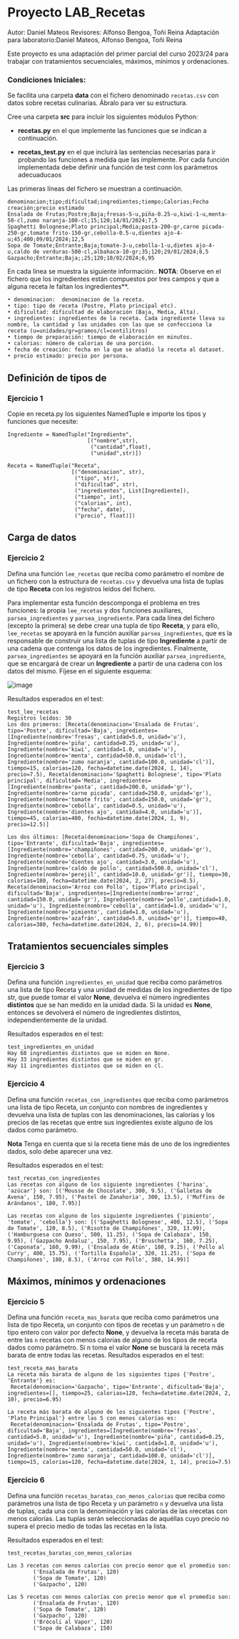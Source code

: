 # Proyecto LAB_Recetas
Autor: Daniel Mateos
Revisores: Alfonso Bengoa, Toñi Reina
Adaptación para laboratorio:Daniel Mateos, Alfonso Bengoa, Toñi Reina

Este proyecto es una adaptación del primer parcial del curso 2023/24 para trabajar con tratamientos secuenciales, máximos, mínimos y ordenaciones.


### Condiciones Iniciales:
Se facilita una carpeta **data** con el fichero denominado ``recetas.csv`` con datos sobre recetas culinarias. Ábralo para ver su estructura. 

Cree una carpeta **src** para incluir los siguientes módulos Python:

* **recetas.py** en el que implemente las funciones que se indican a continuación.

* **recetas_test.py** en el que incluirá las sentencias necesarias para ir probando las funciones a medida que las implemente. Por cada función implementada debe definir una función de test conn los parámetros adecuaducaos

Las primeras líneas del fichero se muestran a continuación.
```
denominacion;tipo;dificultad;ingredientes;tiempo;Calorias;Fecha creación;precio estimado
Ensalada de Frutas;Postre;Baja;fresas-5-u,piña-0.25-u,kiwi-1-u,menta-50-cl,zumo naranja-100-cl;15;120;14/01/2024;7,5
Spaghetti Bolognese;Plato principal;Media;pasta-200-gr,carne picada-250-gr,tomate frito-150-gr,cebolla-0.5-u,dientes ajo-4-u;45;400;09/01/2024;12,5
Sopa de Tomate;Entrante;Baja;tomate-3-u,cebolla-1-u,dietes ajo-4-u,caldo de verduras-500-cl,albahaca-10-gr;35;120;29/01/2024;8,5
Gazpacho;Entrante;Baja;;25;120;10/02/2024;6,95
```

En cada línea se muestra la siguiente información:. 
**NOTA**: Observe en el fichero que los ingredientes están compuestos por tres campos y que a alguna receta le faltan los ingredientes**.
```
• denominacion:  denominacion de la receta.
• tipo: tipo de receta (Postre, Plato principal etc).
• dificultad: dificultad de elaboración (Baja, Media, Alta).
• ingredientes: ingredientes de la receta. Cada ingrediente lleva su nombre, la cantidad y las unidades con las que se confecciona la receta (u=unidades/gr=gramos/cl=centilitros)
• tiempo de preparación: tiempo de elaboración en minutos.
• calorias: número de calorias de una porción.
• fecha de creación: fecha en la que se añadió la receta al dataset.
• precio estimado: precio por persona.
```

## Definición de tipos de 
### Ejercicio 1 

Copie en receta.py los siguientes NamedTuple e importe los tipos y funciones que necesite:
```
Ingrediente = NamedTuple("Ingrediente",
					     [("nombre",str),
						  ("cantidad",float),
						  ("unidad",str)])
						 
Receta = NamedTuple("Receta", 
                    [("denominacion", str),
                     ("tipo", str),
                     ("dificultad", str),
                     ("ingredientes", List[Ingrediente]),
                     ("tiempo", int),
                     ("calorias", int),
                     ("fecha", date),
                     ("precio", float)])

```

## Carga de datos

### Ejercicio 2
Defina una función ``lee_recetas`` que reciba como parámetro el nombre de un fichero con la estructura de ``recetas.csv`` y devuelva una lista de tuplas de tipo **Receta** con los registros leídos del fichero.

Para implementar esta función descomponga el problema en tres funciones: la propia ``lee_recetas`` y dos funciones auxiliares, ``parsea_ingredientes`` y ``parsea_ingrediente``. Para cada línea del fichero (excepto la primera) se debe crear una tupla de tipo **Receta**, y para ello, ``lee_recetas`` se apoyará en la función auxiliar ``parsea_ingredientes``, que es la responsable de construir una lista de tuplas de tipo **Ingrediente** a partir de una cadena que contenga los datos de los ingredientes. Finalmente, ``parsea_ingredientes`` se apoyará en la función auxiliar ``parsea_ingrediente``, que se encargará de crear un **Ingrediente** a partir de una cadena con los datos del mismo. Fíjese en el siguiente esquema:

![image](img/lee_recetas.png)


Resultados esperados en el test:
```
test_lee_recetas
Registros leídos: 30
Los dos primeros: [Receta(denominacion='Ensalada de Frutas', tipo='Postre', dificultad='Baja', ingredientes=[Ingrediente(nombre='fresas', cantidad=5.0, unidad='u'), Ingrediente(nombre='piña', cantidad=0.25, unidad='u'), Ingrediente(nombre='kiwi', cantidad=1.0, unidad='u'), Ingrediente(nombre='menta', cantidad=50.0, unidad='cl'), Ingrediente(nombre='zumo naranja', cantidad=100.0, unidad='cl')], tiempo=15, calorias=120, fecha=datetime.date(2024, 1, 14), precio=7.5), Receta(denominacion='Spaghetti Bolognese', tipo='Plato principal', dificultad='Media', ingredientes=[Ingrediente(nombre='pasta', cantidad=200.0, unidad='gr'), Ingrediente(nombre='carne picada', cantidad=250.0, unidad='gr'), Ingrediente(nombre='tomate frito', cantidad=150.0, unidad='gr'), Ingrediente(nombre='cebolla', cantidad=0.5, unidad='u'), Ingrediente(nombre='dientes ajo', cantidad=4.0, unidad='u')], tiempo=45, calorias=400, fecha=datetime.date(2024, 1, 9), precio=12.5)]

Los dos últimos: [Receta(denominacion='Sopa de Champiñones', tipo='Entrante', dificultad='Baja', ingredientes=[Ingrediente(nombre='champiñones', cantidad=200.0, unidad='gr'), Ingrediente(nombre='cebolla', cantidad=0.75, unidad='u'), Ingrediente(nombre='dientes ajo', cantidad=3.0, unidad='u'), Ingrediente(nombre='caldo de pollo', cantidad=500.0, unidad='cl'), Ingrediente(nombre='perejil', cantidad=10.0, unidad='gr')], tiempo=30, calorias=180, fecha=datetime.date(2024, 2, 27), precio=8.5), Receta(denominacion='Arroz con Pollo', tipo='Plato principal', dificultad='Baja', ingredientes=[Ingrediente(nombre='arroz', cantidad=150.0, unidad='gr'), Ingrediente(nombre='pollo',cantidad=1.0, unidad='u'), Ingrediente(nombre='cebolla', cantidad=1.0, unidad='u'), Ingrediente(nombre='pimiento', cantidad=1.0, unidad='u'), Ingrediente(nombre='azafrán', cantidad=5.0, unidad='gr')], tiempo=40, calorias=380, fecha=datetime.date(2024, 2, 6), precio=14.99)]
```
## Tratamientos secuenciales simples

### Ejercicio 3
Defina una función ``ingredientes_en_unidad`` que reciba como parámetros una lista de tipo Receta y una unidad de medidas de los ingredientes de tipo str, que puede tomar el valor **None**, devuelva el número  ingredientes **distintos** que se han medido en la unidad dada. Si la unidad es **None**, entonces se devolverá el número de ingredientes distintos, independientemente de la unidad.

Resultados esperados en el test:
```
test_ingredientes_en_unidad
Hay 68 ingredientes distintos que se miden en None.
Hay 33 ingredientes distintos que se miden en gr.
Hay 11 ingredientes distintos que se miden en cl.
```
### Ejercicio 4
Defina una función ``recetas_con_ingredientes`` que reciba como parámetros una lista de tipo Receta, un conjunto con nombres de ingredientes y devuelva una lista de tuplas con las denominaciones, las calorías y los precios de las recetas que entre sus ingredientes existe alguno de los dados como parámetro.

**Nota** Tenga en cuenta que si la receta tiene más de uno de los ingredientes dados, solo debe aparecer una vez.

Resultados esperados en el test:
```
test_recetas_con_ingredientes
Las recetas con alguno de los siguiente ingredientes {'harina', 'azúcar'} son: [('Mousse de Chocolate', 300, 9.5), ('Galletas de Avena', 150, 7.95), ('Pastel de Zanahoria', 300, 13.5), ('Muffins de Arándanos', 180, 7.95)]

Las recetas con alguno de los siguiente ingredientes {'pimiento', 'tomate', 'cebolla'} son: [('Spaghetti Bolognese', 400, 12.5), ('Sopa de Tomate', 120, 8.5), ('Risotto de Champiñones', 320, 13.99), ('Hamburguesa con Queso', 500, 11.25), ('Sopa de Calabaza', 150, 9.95), ('Gazpacho Andaluz', 150, 7.95), ('Bruschetta', 160, 7.25), ('Caponata', 160, 9.99), ('Ensalada de Atún', 180, 9.25), ('Pollo al Curry', 400, 15.75), ('Tortilla Española', 320, 11.25), ('Sopa de Champiñones', 180, 8.5), ('Arroz con Pollo', 380, 14.99)]
```

## Máximos, mínimos y ordenaciones

### Ejercicio 5
Defina una función ``receta_mas_barata`` que reciba como parámetros una lista de tipo Receta, un conjunto con tipos de recetas y un parámetro `n` de tipo entero con valor por defecto **None**, y devuelva la receta más barata de entre las `n` recetas con menos calorias de alguno de los tipos de receta dados como parámetro. Si n toma el valor **None** se buscará la receta más barata de entre todas las recetas.
Resultados esperados en el test:
```
test_receta_mas_barata
La receta más barata de alguno de los siguientes tipos {'Postre', 'Entrante'} es:
 Receta(denominacion='Gazpacho', tipo='Entrante', dificultad='Baja', ingredientes=[], tiempo=25, calorias=120, fecha=datetime.date(2024, 2, 10), precio=6.95)

La receta más barata de alguno de los siguientes tipos {'Postre', 'Plato Principal'} entre las 5 con menos calorías es:
 Receta(denominacion='Ensalada de Frutas', tipo='Postre', dificultad='Baja', ingredientes=[Ingrediente(nombre='fresas', cantidad=5.0, unidad='u'), Ingrediente(nombre='piña', cantidad=0.25, unidad='u'), Ingrediente(nombre='kiwi', cantidad=1.0, unidad='u'), Ingrediente(nombre='menta', cantidad=50.0, unidad='cl'), Ingrediente(nombre='zumo naranja', cantidad=100.0, unidad='cl')], tiempo=15, calorias=120, fecha=datetime.date(2024, 1, 14), precio=7.5)
```
### Ejercicio 6
Defina una función ``recetas_baratas_con_menos_calorias`` que reciba como parámetros una lista de tipo Receta y un parámetro `n` y devuelva una lista de tuplas, cada una con la denominación y las calorías de las `n`recetas con menos calorías. Las tuplas serán seleccionadas de aquéllas cuyo precio no supera el precio medio de todas las recetas en la lista.

Resultados esperados en el test:

```
test_recetas_baratas_con_menos_calorias

Las 3 recetas con menos calorías con precio menor que el promedio son:
        ('Ensalada de Frutas', 120)
        ('Sopa de Tomate', 120)
        ('Gazpacho', 120)

Las 5 recetas con menos calorías con precio menor que el promedio son:
        ('Ensalada de Frutas', 120)
        ('Sopa de Tomate', 120)
        ('Gazpacho', 120)
        ('Brócoli al Vapor', 120)
        ('Sopa de Calabaza', 150)
```